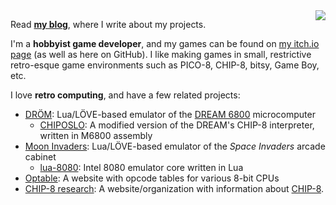 <img src="https://github-readme-stats.vercel.app/api/top-langs/?username=tobiasvl" align="right">

Read [**my blog**](https://tobiasvl.github.io), where I write about my projects.

I'm a **hobbyist game developer**, and my games can be found on [my itch.io page](https://tobiasvl.itch.io) (as well as here on GitHub). I like making games in small, restrictive retro-esque game environments such as PICO-8, CHIP-8, bitsy, Game Boy, etc.

I love **retro computing**, and have a few related projects:

* [DRÖM](drom): Lua/LÖVE-based emulator of the [DREAM 6800](http://www.mjbauer.biz/DREAM6800.htm) microcomputer
  * [CHIPOSLO](chiposlo): A modified version of the DREAM's CHIP-8 interpreter, written in M6800 assembly
* [Moon Invaders](moon-invaders): Lua/LÖVE-based emulator of the _Space Invaders_ arcade cabinet
  * [lua-8080](lua-8080): Intel 8080 emulator core written in Lua
* [Optable](optable): A website with opcode tables for various 8-bit CPUs
* [CHIP-8 research](https://chip-8.github.io): A website/organization with information about [CHIP-8](https://en.wikipedia.org/wiki/CHIP-8).
